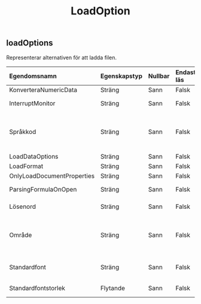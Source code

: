 ﻿---
title: LoadOption
second_title: Aspose.Cells Cloud Documen
type: docs
url: /sv/specification/model/loadoptions/
description: "Aspose.Cells Molnmodellspecifikation: LoadOptions. Hantera enkelt Excel och andra kalkylarksdokument med funktioner som att öppna, generera, redigera, dela, slå samman, jämföra och konvertera"
kwords: Excel, Office, Kalkylblad, Cloud REST API, LoadOptions
weight: 50
---
## **loadOptions**

 Representerar alternativen för att ladda filen.

| Egendomsnamn| Egenskapstyp| Nullbar| Endast läs| Standardvärde| Beskrivning|
|:- |:- |:- |:- |:- |:- |
| KonverteraNumericData| Sträng| Sann| Falsk|||
| InterruptMonitor| Sträng| Sann| Falsk|| Hämtar och ställer in avbrottsmonitorn.|
| Språkkod| Sträng| Sann| Falsk|| Hämtar eller ställer in användargränssnittsspråket för Workbook-versionen baserat på CountryCode som har sparat filen.|
| LoadDataOptions| Sträng| Sann| Falsk|||
| LoadFormat| Sträng| Sann| Falsk|| Hämtar laddningsformatet.|
| OnlyLoadDocumentProperties| Sträng| Sann| Falsk|||
| ParsingFormulaOnOpen| Sträng| Sann| Falsk|| Anger om formeln analyseras när filen läses.|
| Lösenord| Sträng| Sann| Falsk|| Hämtar och ställer in lösenordet för arbetsboken.|
| Område| Sträng| Sann| Falsk|| Hämtar eller ställer in systemets regionala inställningar baserat på CountryCode vid den tidpunkt då filen laddades.|
| Standardfont| Sträng| Sann| Falsk|| Ställer in standardtypsnittets standardnamn|
| Standardfontstorlek| Flytande| Sann| Falsk||Ställer in standard standard teckenstorlek.|

